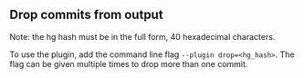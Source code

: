 ## Drop commits from output

Note: the hg hash must be in the full form, 40 hexadecimal characters.

To use the plugin, add the command line flag `--plugin drop=<hg_hash>`.
The flag can be given multiple times to drop more than one commit.
